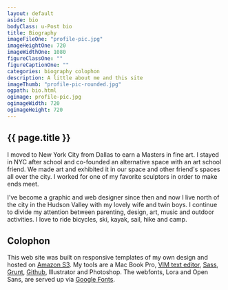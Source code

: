 ```yaml
---
layout: default
aside: bio
bodyClass: u-Post bio
title: Biography
imageFileOne: "profile-pic.jpg"
imageHeightOne: 720
imageWidthOne: 1080
figureClassOne: ""
figureCaptionOne: ""
categories: biography colophon
description: A little about me and this site 
imageThumb: "profile-pic-rounded.jpg"
ogpath: bio.html
ogimage: profile-pic.jpg
ogimageWidth: 720
ogimageHeight: 720
---
```


<h2 class="u-pageTitle--above">{{ page.title }}</h2>

I moved to New York City from Dallas to earn a Masters in fine art. I stayed in NYC after school and co-founded an alternative space with an art school friend. We made art and exhibited it in our space and other friend&#39;s spaces all over the city. I worked for one of my favorite sculptors in order to make ends meet.

I've become a graphic and web designer since then and now I live north of the city in the Hudson Valley with my lovely wife and twin boys. I continue to divide my attention between parenting, design, art, music and outdoor activities. I love to ride bicycles, ski, kayak, sail, hike and camp.

## Colophon

This web site was built on responsive templates of my own design and hosted on [Amazon S3](http://aws.amazon.com/s3/ "Amazon Simple Storage Service"). My tools are a Mac Book Pro, [VIM text editor](http://www.vim.org/ "VIM the editor"), [Sass](http://sass-lang.com/ "Sass"), [Grunt](http://gruntjs.com/ "Grunt: The JavaScript Task Runner"), [Github](https://github.com/macalusosj "Github"), Illustrator and Photoshop. The webfonts, Lora and Open Sans, are served up via <a href="https://www.google.com/fonts">Google Fonts</a>.
